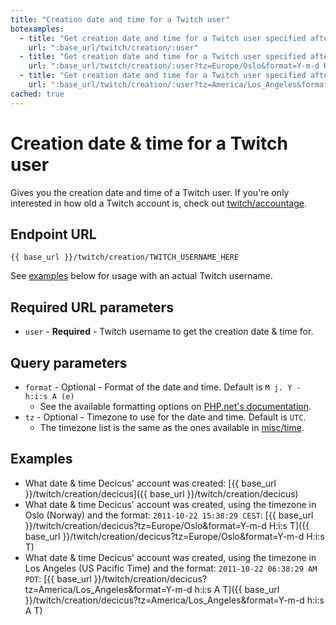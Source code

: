 ```yaml
---
title: "Creation date and time for a Twitch user"
botexamples:
  - title: "Get creation date and time for a Twitch user specified after the command"
    url: ":base_url/twitch/creation/:user"
  - title: "Get creation date and time for a Twitch user specified after the command, using the timezone in <i>Oslo (Norway)</i> and the format <code>2024-06-01 18:15:34 CEST</code>"
    url: ":base_url/twitch/creation/:user?tz=Europe/Oslo&format=Y-m-d H:i:s T"
  - title: "Get creation date and time for a Twitch user specified after the command, using the timezone in <i>Los Angeles (US Pacific Time)</i> and the format <code>2024-06-01 06:15:34 PM PDT</code>"
    url: ":base_url/twitch/creation/:user?tz=America/Los_Angeles&format=Y-m-d h:i:s A T"
cached: true
---
```


# Creation date & time for a Twitch user

Gives you the creation date and time of a Twitch user.
If you're only interested in how old a Twitch account is, check out [twitch/accountage](accountage.md).

## Endpoint URL

`{{ base_url }}/twitch/creation/TWITCH_USERNAME_HERE`

See [examples](#examples) below for usage with an actual Twitch username.

## Required URL parameters

- `user` - **Required** - Twitch username to get the creation date & time for.

## Query parameters

- `format` - Optional - Format of the date and time. Default is `M j. Y - h:i:s A (e)`
    - See the available formatting options on [PHP.net's documentation](https://www.php.net/manual/en/datetime.format.php#refsect1-datetime.format-parameters).
- `tz` - Optional - Timezone to use for the date and time. Default is `UTC`.
    - The timezone list is the same as the ones available in [misc/time](../misc/time.md).

## Examples

- What date & time Decicus' account was created: [{{ base_url }}/twitch/creation/decicus]({{ base_url }}/twitch/creation/decicus)
- What date & time Decicus' account was created, using the timezone in Oslo (Norway) and the format: `2011-10-22 15:38:29 CEST`: [{{ base_url }}/twitch/creation/decicus?tz=Europe/Oslo&format=Y-m-d H:i:s T]({{ base_url }}/twitch/creation/decicus?tz=Europe/Oslo&format=Y-m-d H:i:s T)
- What date & time Decicus' account was created, using the timezone in Los Angeles (US Pacific Time) and the format: `2011-10-22 06:38:29 AM PDT`: [{{ base_url }}/twitch/creation/decicus?tz=America/Los_Angeles&format=Y-m-d h:i:s A T]({{ base_url }}/twitch/creation/decicus?tz=America/Los_Angeles&format=Y-m-d h:i:s A T)